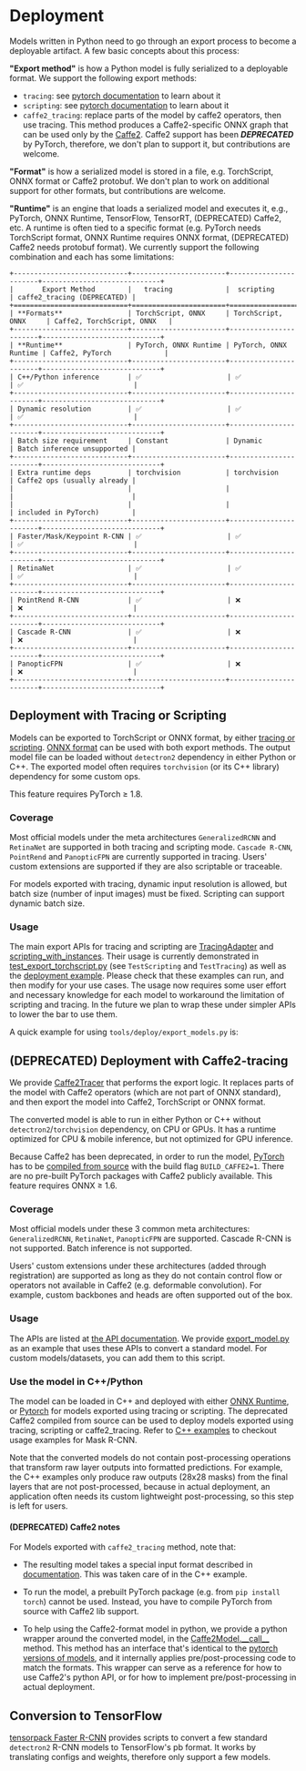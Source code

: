 # Deployment

Models written in Python need to go through an export process to become a deployable artifact.
A few basic concepts about this process:

__"Export method"__ is how a Python model is fully serialized to a deployable format.
We support the following export methods:

* `tracing`: see [pytorch documentation](https://pytorch.org/tutorials/beginner/Intro_to_TorchScript_tutorial.html) to learn about it
* `scripting`: see [pytorch documentation](https://pytorch.org/tutorials/beginner/Intro_to_TorchScript_tutorial.html) to learn about it
* `caffe2_tracing`: replace parts of the model by caffe2 operators, then use tracing.
This method produces a Caffe2-specific ONNX graph that can be used only by the [Caffe2](https://caffe2.ai/).
Caffe2 support has been ***DEPRECATED*** by PyTorch, therefore, we don't plan to support it, but contributions are welcome.


__"Format"__ is how a serialized model is stored in a file, e.g.
TorchScript, ONNX format or Caffe2 protobuf. We don't plan to work on additional support for other formats, but contributions are welcome.

__"Runtime"__ is an engine that loads a serialized model and executes it,
e.g., PyTorch, ONNX Runtime, TensorFlow, TensorRT, (DEPRECATED) Caffe2, etc.
A runtime is often tied to a specific format
(e.g. PyTorch needs TorchScript format, ONNX Runtime requires ONNX format, (DEPRECATED) Caffe2 needs protobuf format).
We currently support the following combination and each has some limitations:

```eval_rst
+----------------------------+-----------------------+-----------------------+-----------------------------+
|       Export Method        |   tracing             |  scripting            | caffe2_tracing (DEPRECATED) |
+============================+=======================+=======================+=============================+
| **Formats**                | TorchScript, ONNX     | TorchScript, ONNX     | Caffe2, TorchScript, ONNX   |
+----------------------------+-----------------------+-----------------------+-----------------------------+
| **Runtime**                | PyTorch, ONNX Runtime | PyTorch, ONNX Runtime | Caffe2, PyTorch             |
+----------------------------+-----------------------+-----------------------+-----------------------------+
| C++/Python inference       | ✅                     | ✅                     | ✅                           |
+----------------------------+-----------------------+-----------------------+-----------------------------+
| Dynamic resolution         | ✅                     | ✅                     | ✅                           |
+----------------------------+-----------------------+-----------------------+-----------------------------+
| Batch size requirement     | Constant              | Dynamic               | Batch inference unsupported |
+----------------------------+-----------------------+-----------------------+-----------------------------+
| Extra runtime deps         | torchvision           | torchvision           | Caffe2 ops (usually already |
|                            |                       |                       |                             |
|                            |                       |                       | included in PyTorch)        |
+----------------------------+-----------------------+-----------------------+-----------------------------+
| Faster/Mask/Keypoint R-CNN | ✅                     | ✅                     | ✅                           |
+----------------------------+-----------------------+-----------------------+-----------------------------+
| RetinaNet                  | ✅                     | ✅                     | ✅                           |
+----------------------------+-----------------------+-----------------------+-----------------------------+
| PointRend R-CNN            | ✅                     | ❌                     | ❌                           |
+----------------------------+-----------------------+-----------------------+-----------------------------+
| Cascade R-CNN              | ✅                     | ❌                     | ❌                           |
+----------------------------+-----------------------+-----------------------+-----------------------------+
| PanopticFPN                | ✅                     | ❌                     | ❌                           |
+----------------------------+-----------------------+-----------------------+-----------------------------+

```

## Deployment with Tracing or Scripting

[//]: # (Make distinction between TorchScript and ONNX when ONNX Runtime is on CI)
Models can be exported to TorchScript or ONNX format, by either
[tracing or scripting](https://pytorch.org/tutorials/beginner/Intro_to_TorchScript_tutorial.html).
[ONNX format](https://pytorch.org/tutorials/advanced/super_resolution_with_onnxruntime.html) can be used
with both export methods.
The output model file can be loaded without `detectron2` dependency in either Python or C++.
The exported model often requires `torchvision` (or its C++ library) dependency for some custom ops.

This feature requires PyTorch ≥ 1.8.

### Coverage

Most official models under the meta architectures `GeneralizedRCNN` and `RetinaNet`
are supported in both tracing and scripting mode.
`Cascade R-CNN`, `PointRend` and `PanopticFPN` are currently supported in tracing.
Users' custom extensions are supported if they are also scriptable or traceable.

For models exported with tracing, dynamic input resolution is allowed, but batch size
(number of input images) must be fixed.
Scripting can support dynamic batch size.

### Usage

The main export APIs for tracing and scripting are [TracingAdapter](../modules/export.html#detectron2.export.TracingAdapter)
and [scripting_with_instances](../modules/export.html#detectron2.export.scripting_with_instances).
Their usage is currently demonstrated in [test_export_torchscript.py](../../tests/test_export_torchscript.py)
(see `TestScripting` and `TestTracing`)
as well as the [deployment example](../../tools/deploy).
Please check that these examples can run, and then modify for your use cases.
The usage now requires some user effort and necessary knowledge for each model to workaround the limitation of scripting and tracing.
In the future we plan to wrap these under simpler APIs to lower the bar to use them.

A quick example for using `tools/deploy/export_models.py` is:

## (DEPRECATED) Deployment with Caffe2-tracing

We provide [Caffe2Tracer](../modules/export.html#detectron2.export.Caffe2Tracer)
that performs the export logic.
It replaces parts of the model with Caffe2 operators (which are not part of ONNX standard),
and then export the model into Caffe2, TorchScript or ONNX format.

The converted model is able to run in either Python or C++ without `detectron2`/`torchvision` dependency, on CPU or GPUs.
It has a runtime optimized for CPU & mobile inference, but not optimized for GPU inference.

Because Caffe2 has been deprecated, in order to run the model, [PyTorch](http://pytorch.org/) has to be
[compiled from source](https://github.com/pytorch/pytorch#from-source) with the build flag `BUILD_CAFFE2=1`.
There are no pre-built PyTorch packages with Caffe2 publicly available.
This feature requires ONNX ≥ 1.6.

### Coverage

Most official models under these 3 common meta architectures: `GeneralizedRCNN`, `RetinaNet`, `PanopticFPN`
are supported. Cascade R-CNN is not supported. Batch inference is not supported.

Users' custom extensions under these architectures (added through registration) are supported
as long as they do not contain control flow or operators not available in Caffe2 (e.g. deformable convolution).
For example, custom backbones and heads are often supported out of the box.

### Usage

The APIs are listed at [the API documentation](../modules/export).
We provide [export_model.py](../../tools/deploy/) as an example that uses
these APIs to convert a standard model. For custom models/datasets, you can add them to this script.

### Use the model in C++/Python

The model can be loaded in C++ and deployed with
either [ONNX Runtime](https://onnxruntime.ai), or [Pytorch](https://pytorch.org) for models exported using
tracing or scripting. The deprecated Caffe2 compiled from source can be used to deploy models exported
using tracing, scripting or caffe2_tracing.
Refer to [C++ examples](../../tools/deploy/) to checkout usage examples for Mask R-CNN.

Note that the converted models do not contain post-processing operations that
transform raw layer outputs into formatted predictions.
For example, the C++ examples only produce raw outputs (28x28 masks) from the final
layers that are not post-processed, because in actual deployment, an application often needs
its custom lightweight post-processing, so this step is left for users.

#### (DEPRECATED) Caffe2 notes

For Models exported with `caffe2_tracing` method, note that:

* The resulting model takes a special input format described in
[documentation](../modules/export.html#detectron2.export.Caffe2Tracer).
This was taken care of in the C++ example.

* To run the model, a prebuilt PyTorch package (e.g. from `pip install torch`) cannot be used.
Instead, you have to compile PyTorch from source with Caffe2 lib support.

* To help using the Caffe2-format model in python,
we provide a python wrapper around the converted model, in the
[Caffe2Model.\_\_call\_\_](../modules/export.html#detectron2.export.Caffe2Model.__call__) method.
This method has an interface that's identical to the [pytorch versions of models](./models.md),
and it internally applies pre/post-processing code to match the formats.
This wrapper can serve as a reference for how to use Caffe2's python API,
or for how to implement pre/post-processing in actual deployment.

## Conversion to TensorFlow

[tensorpack Faster R-CNN](https://github.com/tensorpack/tensorpack/tree/master/examples/FasterRCNN/convert_d2)
provides scripts to convert a few standard `detectron2` R-CNN models to TensorFlow's pb format.
It works by translating configs and weights, therefore only support a few models.
